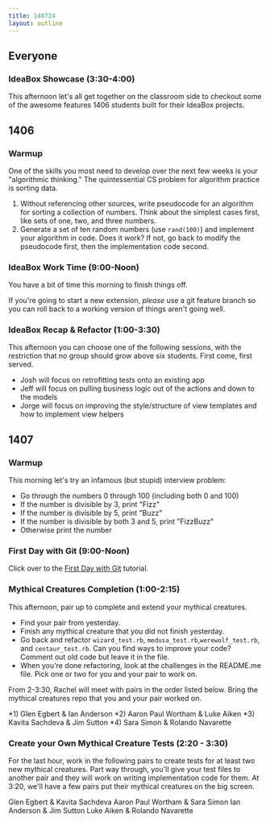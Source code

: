 ```yaml
---
title: 140724
layout: outline
---
```


## Everyone

### IdeaBox Showcase (3:30-4:00)

This afternoon let's all get together on the classroom side to checkout some of
the awesome features 1406 students built for their IdeaBox projects.

## 1406

### Warmup

One of the skills you most need to develop over the next few weeks is your
"algorithmic thinking." The quintessential CS problem for algorithm practice
is sorting data.

1. Without referencing other sources, write pseudocode for an algorithm for
sorting a collection of numbers. Think about the simplest cases first, like sets
of one, two, and three numbers.
2. Generate a set of ten random numbers (use `rand(100)`) and implement your
algorithm in code. Does it work? If not, go back to modify the pseudocode first,
then the implementation code second.

### IdeaBox Work Time (9:00-Noon)

You have a bit of time this morning to finish things off.

If you're going to start a new extension, *please* use a git feature branch
so you can roll back to a working version of things aren't going well.

### IdeaBox Recap & Refactor (1:00-3:30)

This afternoon you can choose one of the following sessions, with the
restriction that no group should grow above six students. First come, first
served.

* Josh will focus on retrofitting tests onto an existing app
* Jeff will focus on pulling business logic out of the actions and down to the
models
* Jorge will focus on improving the style/structure of view templates and how to
implement view helpers

## 1407

### Warmup

This morning let's try an infamous (but stupid) interview problem:

* Go through the numbers 0 through 100 (including both 0 and 100)
* If the number is divisible by 3, print "Fizz"
* If the number is divisible by 5, print "Buzz"
* If the number is divisible by both 3 and 5, print "FizzBuzz"
* Otherwise print the number

### First Day with Git (9:00-Noon)

Click over to the [First Day with Git](http://tutorials.jumpstartlab.com/topics/git/first_day_with_git.html) tutorial.

### Mythical Creatures Completion (1:00-2:15)

This afternoon, pair up to complete and extend your mythical creatures.

* Find your pair from yesterday.
* Finish any mythical creature that you did not finish yesterday.
* Go back and refactor `wizard_test.rb`, `medusa_test.rb`,`werewolf_test.rb`,
and `centaur_test.rb`. Can you find ways to improve your code? Comment out old
code but leave it in the file.
* When you're done refactoring, look at the challenges in the README.me file.
Pick one or two for you and your pair to work on.

From 2-3:30, Rachel will meet with pairs in the order listed below.
Bring the mythical creatures repo that you and your pair worked on.

*1) Glen Egbert & Ian Anderson
*2) Aaron Paul Wortham & Luke Aiken
*3) Kavita Sachdeva & Jim Sutton
*4) Sara Simon & Rolando Navarette

### Create your Own Mythical Creature Tests (2:20 - 3:30)

For the last hour, work in the following pairs to create tests for at least two new
mythical creatures. Part way through, you'll give your test files to another pair
and they will work on writing implementation code for them. At 3:20, we'll have a
few pairs put their mythical creatures on the big screen.

Glen Egbert & Kavita Sachdeva
Aaron Paul Wortham & Sara Simon
Ian Anderson & Jim Sutton
Luke Aiken & Rolando Navarette
